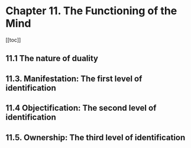 # Chapter 11. The Functioning of the Mind

[[toc]]

## 11.1 The nature of duality



## 11.3. Manifestation: The first level of identification

## 11.4 Objectification: The second level of identification

## 11.5. Ownership: The third level of identification
